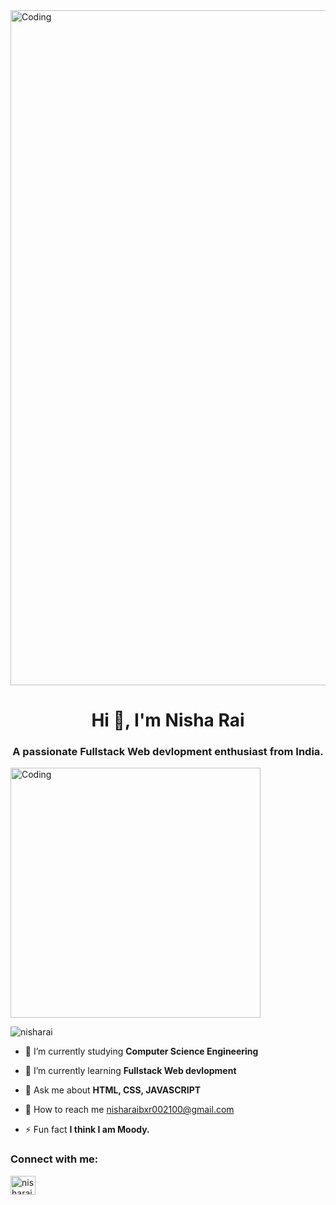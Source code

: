 <img aligh="center" alt="Coding" width="1080" src="https://previews.123rf.com/images/yusufdemirci/yusufdemirci2001/yusufdemirci200100167/138777341-banner-with-little-kid-using-technology.jpg" >

<h1 align="center">Hi 👋, I'm Nisha Rai</h1>
<h3 align="center">A passionate Fullstack Web devlopment enthusiast from India.</h3>

<img aligh="right" alt="Coding" width="400" src="https://camo.githubusercontent.com/cae12fddd9d6982901d82580bdf321d81fb299141098ca1c2d4891870827bf17/68747470733a2f2f6d69726f2e6d656469756d2e636f6d2f6d61782f313336302f302a37513379765349765f7430696f4a2d5a2e676966" >

<p align="left"> <img src="https://komarev.com/ghpvc/?username=nisharai&label=Profile%20views&color=0e75b6&style=flat" alt="nisharai" /> </p>

- 🔭 I’m currently studying **Computer Science Engineering**

- 🌱 I’m currently learning **Fullstack Web devlopment**

- 💬 Ask me about **HTML, CSS, JAVASCRIPT**

- 📝 How to reach me [nisharaibxr002100@gmail.com](nisharaibxr002100@gmail.com)

- ⚡ Fun fact **I think I am Moody.**


<h3 align="left">Connect with me:</h3>
<p align="left">
<a href="https://www.linkedin.com/in/nisha-rai-0878241b5/" target="blank"><img align="center" src="https://raw.githubusercontent.com/rahuldkjain/github-profile-readme-generator/master/src/images/icons/Social/linked-in-alt.svg" alt="nisharai" height="30" width="40" /></a>
</p>
